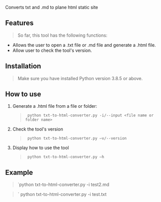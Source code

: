 Converts txt and .md to plane html static site

## Features

> So far, this tool has the following functions:

- Allows the user to open a .txt file or .md file and generate a .html file.
- Allow user to check the tool's version.

## Installation

> Make sure you have installed Python version 3.8.5 or above.

## How to use

1. Generate a .html file from a file or folder:

   > ` python txt-to-html-converter.py -i/--input <file name or folder name>`

2. Check the tool's version

   > ` python txt-to-html-converter.py –v/--version`

3. Display how to use the tool
   > ` python txt-to-html-converter.py –h`

## Example

> `python txt-to-html-converter.py -i test2.md

> ` python txt-to-html-converter.py -i test.txt

